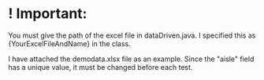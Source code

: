 # ! Important: 
You must give the path of the excel file in dataDriven.java. I specified this as {YourExcelFileAndName} in the class.

I have attached the demodata.xlsx file as an example.
Since the "aisle" field has a unique value, it must be changed before each test.
